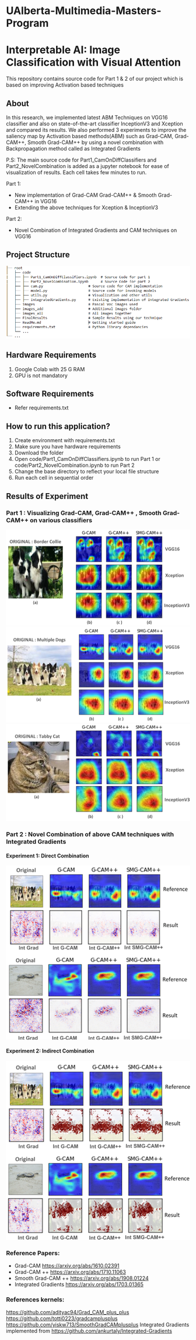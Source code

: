 # UAlberta-Multimedia-Masters-Program
# Interpretable AI: Image Classification with Visual Attention

This repository contains source code for Part 1 & 2 of our project which is based on improving Activation based techniques

## About
In this research, we implemented latest ABM Techniques on VGG16 classifier and also on state-of-the-art classifier InceptionV3 and Xception and compared its results. We also performed 3 experiments to improve the saliency map by Activation based methods(ABM) such as Grad-CAM, Grad-CAM++, Smooth Grad-CAM++ by using a novel combination with Backpropagation method called as Integrated Gradients

P.S: The main source code for Part1_CamOnDiffClassifiers and Part2_NovelCombination is added as a jupyter notebook for ease of visualization of results. Each cell takes few minutes to run. 

Part 1:
- New implementation of Grad-CAM Grad-CAM++ & Smooth Grad-CAM++ in VGG16
- Extending the above techniques for Xception & InceptionV3

Part 2: 
- Novel Combination of Integrated Gradients and CAM techniques on VGG16


## Project Structure

![GitHub Logo](/FinalResults/part2_struc.png)

## Hardware Requirements
1. Google Colab with 25 G RAM
1. GPU is not mandatory

## Software Requirements
- Refer requirements.txt

## How to run this application?

1. Create environment with requirements.txt
1. Make sure you have hardware requirements
1. Download the folder
1. Open code/Part1_CamOnDiffClassifiers.ipynb to run Part 1 or code/Part2_NovelCombination.ipynb to run Part 2
1. Change the base directory to reflect your local file structure
1. Run each cell in sequential order

## Results of Experiment

### Part 1 : Visualizing Grad-CAM, Grad-CAM++ , Smooth Grad-CAM++ on various classifiers

![GitHub Logo](/FinalResults/1.1.jpg)
![GitHub Logo](/FinalResults/1.2.jpg)
![GitHub Logo](/FinalResults/1.3.jpg)

### Part 2 : Novel Combination of above CAM techniques with Integrated Gradients 

#### Experiment 1: Direct Combination
![GitHub Logo](/FinalResults/2.1.jpg)

#### Experiment 2: Indirect Combination
![GitHub Logo](/FinalResults/2.2.jpg)


### Reference Papers:
- Grad-CAM https://arxiv.org/abs/1610.02391
- Grad-CAM ++ https://arxiv.org/abs/1710.11063
- Smooth Grad-CAM ++ https://arxiv.org/abs/1908.01224
- Integrated Gradients https://arxiv.org/abs/1703.01365

### References kernels:
https://github.com/adityac94/Grad_CAM_plus_plus
https://github.com/totti0223/gradcamplusplus
https://github.com/yiskw713/SmoothGradCAMplusplus
Integrated Gradients implemented from https://github.com/ankurtaly/Integrated-Gradients
